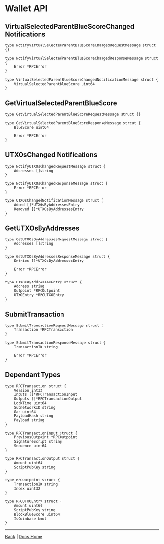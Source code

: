 Wallet API
==========

VirtualSelectedParentBlueScoreChanged Notifications
------------------------
```
type NotifyVirtualSelectedParentBlueScoreChangedRequestMessage struct {}

type NotifyVirtualSelectedParentBlueScoreChangedResponseMessage struct {
	Error *RPCError
}

type VirtualSelectedParentBlueScoreChangedNotificationMessage struct {
	VirtualSelectedParentBlueScore uint64
}
```
GetVirtualSelectedParentBlueScore
--------------------------
```
type GetVirtualSelectedParentBlueScoreRequestMessage struct {}

type GetVirtualSelectedParentBlueScoreResponseMessage strcut {
    BlueScore uint64

	Error *RPCError
}
```
UTXOsChanged Notifications
--------------------------
```
type NotifyUTXOsChangedRequestMessage struct {
	Addresses []string
}

type NotifyUTXOsChangedResponseMessage struct {
	Error *RPCError
}

type UTXOsChangedNotificationMessage struct {
	Added []*UTXOsByAddressesEntry
	Removed []*UTXOsByAddressesEntry
}
```
GetUTXOsByAddresses
-------------------
```
type GetUTXOsByAddressesRequestMessage struct {
	Addresses []string
}

type GetUTXOsByAddressesResponseMessage struct {
	Entries []*UTXOsByAddressesEntry

	Error *RPCError
}

type UTXOsByAddressesEntry struct {
	Address string
	Outpoint *RPCOutpoint
	UTXOEntry *RPCUTXOEntry
}
```
SubmitTransaction
-----------------
```
type SubmitTransactionRequestMessage struct {
	Transaction *RPCTransaction
}

type SubmitTransactionResponseMessage struct {
    TransactionID string
    
    Error *RPCError
}
```
Dependant Types
---------------
```
type RPCTransaction struct {
	Version int32
	Inputs []*RPCTransactionInput
	Outputs []*RPCTransactionOutput
	LockTime uint64
	SubnetworkID string
	Gas uint64
	PayloadHash string
	Payload string
}

type RPCTransactionInput struct {
	PreviousOutpoint *RPCOutpoint
	SignatureScript string
	Sequence uint64
}

type RPCTransactionOutput struct {
	Amount uint64
	ScriptPubKey string
}

type RPCOutpoint struct {
	TransactionID string
	Index uint32
}

type RPCUTXOEntry struct {
	Amount uint64
	ScriptPubKey string
	BlockBlueScore uint64
	IsCoinbase bool
}
```

---

[Back](../../Reference/README.md) | [Docs Home](../../../docs/README.md)